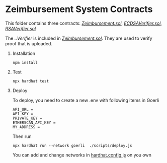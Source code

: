 # Zeimbursement System Contracts
This folder contains three contracts: *[Zeimbursement.sol](contracts/Zeimbursement.sol)*, *[ECDSAVerifier.sol](contracts/ECDSAVerifier.sol)*, *[RSAVerifier.sol](contracts/RSAVerifier.sol)*

The *..Verifier* is included in *[Zeimbursement.sol](contracts/Zeimbursement.sol)*. They are used to verify proof that is uploaded.

1. Installation
    ```
    npm install
    ```
2. Test
    ```
    npx hardhat test
    ```
3. Deploy
   
   To deploy, you need to create a new .env with following items in Goerli
    ```
    API_URL = 
    API_KEY = 
    PRIVATE_KEY = 
    ETHERSCAN_API_KEY = 
    MY_ADDRESS = 
    ```
    Then run
    ```
    npx hardhat run --network goerli  ./scripts/deploy.js
    ```    
    You can add and change networks in [hardhat.config.js](./hardhat.config.js) on you own
